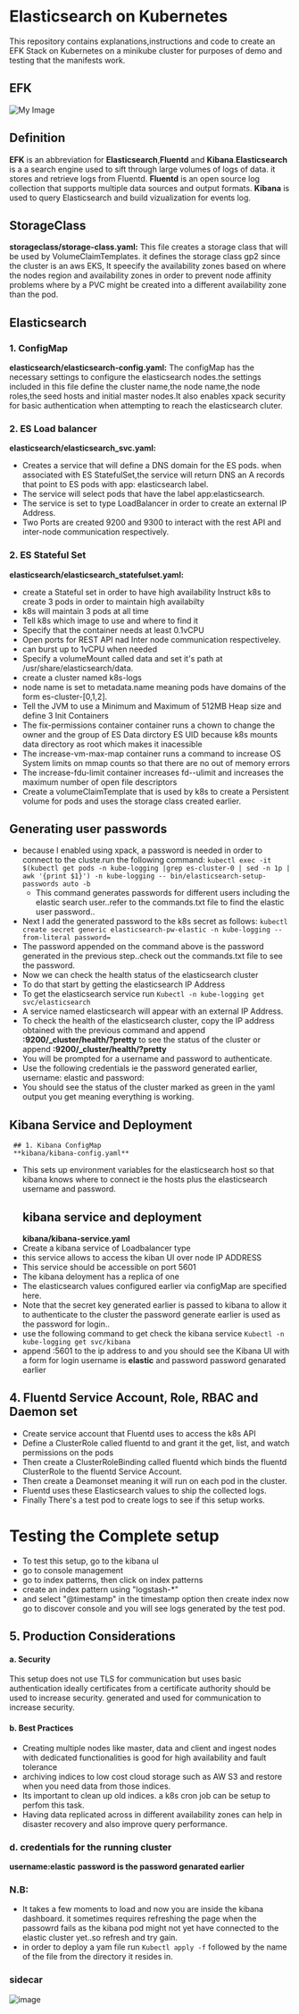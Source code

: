 # Elasticsearch on Kubernetes

This repository contains explanations,instructions and code to create an EFK Stack on Kubernetes on a minikube cluster for
purposes of demo and testing that the manifests work.
## EFK
![My Image](EFK.jpg)
## Definition
 **EFK** is an abbreviation for **Elasticsearch**,**Fluentd** and **Kibana**.**Elasticsearch** is a a search engine used to sift
 through large volumes of logs of data. it stores and retrieve logs from Fluentd.
 **Fluentd** is an open source log collection that supports multiple
 data sources and output formats. **Kibana** is used to query Elasticsearch and build vizualization for events log.

  ## StorageClass
 **storageclass/storage-class.yaml:**
 This file creates a storage class that will be used
 by VolumeClaimTemplates. it defines the storage class
 gp2 since the cluster is an aws EKS, It speecify the
 availability zones based on where the nodes region
 and availability zones in order to prevent node affinity
 problems where by a PVC might be created into a different
 availability zone than the pod.
 ## Elasticsearch

  ### 1. ConfigMap 
  **elasticsearch/elasticsearch-config.yaml:**
  The configMap has the necessary settings to configure the elasticsearch nodes.the settings included in this file define the cluster name,the node name,the node roles,the seed hosts and initial master nodes.It also enables xpack security for basic authentication when attempting to reach the elasticsearch cluter.
  ### 2. ES Load balancer 
  **elasticsearch/elasticsearch_svc.yaml:**
  * Creates a service that will define a DNS domain for the ES pods.
    when associated with ES StatefulSet,the service will return DNS an A records that point to ES pods with app: elasticsearch label.
  * The service will select pods that have the label app:elasticsearch.
  * The service is set to type LoadBalancer in order to create an external IP Address.
  * Two Ports are created 9200 and 9300 to interact with the
   rest API and inter-node communication respectively.
 
  ### 2. ES Stateful Set 
  **elasticsearch/elasticsearch_statefulset.yaml:**
  * create a Stateful set in order to have high availability 
    Instruct k8s to create 3 pods in order to maintain high availabilty
  * k8s will maintain 3 pods at all time 
  * Tell k8s which image to use and where to find it
  * Specify that the container needs at least 0.1vCPU
  * Open ports for REST API nad Inter node
     communication respectiveley.
  * can burst up to 1vCPU when needed
  * Specify a volumeMount called data and set it's path
     at /usr/share/elasticsearch/data.
  * create a cluster named k8s-logs
  * node name is set to metadata.name
     meaning pods have domains of the form 
     es-cluster-[0,1,2].
  * Tell the JVM to use a Minimum and Maximum of 512MB Heap size
     and define 3 Init Containers
  * The fix-permissions container container runs a chown to change   the owner and the group of ES Data dirctory ES UID
  because k8s mounts data directory as root which makes it inacessible
  * The increase-vm-max-map container
    runs a command to increase
    OS System limits on mmap counts 
    so that there are no out of memory errors
  * The increase-fdu-limit container
    increases fd--ulimit
    and increases the maximum number of
    open file descriptors
  * Create a volumeClaimTemplate
    that is used by k8s to create a 
    Persistent volume for pods and uses the storage class
    created earlier.
  ## Generating user passwords
  * because I enabled using xpack, a password is needed in order to connect to the cluste.run the following command:
    ```kubectl exec -it $(kubectl get pods -n kube-logging |grep es-cluster-0 | sed -n 1p | awk '{print $1}') -n kube-logging -- bin/elasticsearch-setup-passwords auto -b ```
    * This command generates passwords for different users including the elastic search user..refer to the commands.txt file to find the elastic user password.. 
  * Next  I add the generated password to the k8s secret as follows:
  ```kubectl create secret generic elasticsearch-pw-elastic -n kube-logging --from-literal password=```
  * The password appended on the command above is the password generated in the previous step..check out the commands.txt file to see the password.
  * Now we can check the health status of the elasticsearch cluster
  * To do that start by getting the elasticsearch IP Address
   * To get the elasticsearch service run ```Kubectl -n kube-logging get svc/elasticsearch```
  * A service named elasticsearch will appear with an external IP Address.
  * To check the health of the elasticsearch cluster, copy the IP address obtained with the previous command and append **:9200/_cluster/health/?pretty** to see the status of the cluster
  or append **:9200/_cluster/health/?pretty** 
  * You will be prompted for a username and password to authenticate.
  * Use the following credentials ie the password generated earlier, username: elastic and password:
  * You should see the status of the cluster marked as green in the yaml output you get meaning everything is working.
  ## Kibana Service and Deployment
     ## 1. Kibana ConfigMap
     **kibana/kibana-config.yaml**
  * This sets up environment variables for the elasticsearch
    host so that kibana knows where to connect ie the hosts 
    plus the elasticsearch username and password.
    ## kibana service and deployment
    **kibana/kibana-service.yaml**
  * Create a kibana service of Loadbalancer type
  * this service allows to access
    the kiban UI over node IP ADDRESS
  * This service should be accessible on port 5601
  * The kibana deloyment has a replica of one 
  * The elasticsearch values configured earlier via configMap
     are specified here.
  * Note that the secret key generated earlier is passed
    to kibana to allow it to authenticate to the cluster
    the password generate earlier is used as the password
    for login..
  * use the following command to get check the kibana service
    ```Kubectl -n kube-logging get svc/kibana```
  * append :5601 to the ip address to and you should
    see the Kibana UI with a form for login
    username is **elastic** and password password genarated earlier
  
 

## 4. Fluentd Service Account, Role, RBAC and Daemon set
   * Create service account that Fluentd 
     uses to access the k8s API
   * Define a ClusterRole called fluentd to and grant it the get,     list, and watch permissions on the pods
   * Then create a ClusterRoleBinding called fluentd which binds the fluentd ClusterRole to the fluentd Service Account.
   * Then create a Deamonset meaning it will run on each pod 
   in the cluster.
   * Fluentd uses these Elasticsearch values to ship the collected logs.
   * Finally There's a test pod to create logs
   to see if this setup works.
   # Testing the Complete setup
   * To test this setup, go to the kibana uI
   * go to console management 
   * go to index patterns, then click on index patterns
   * create an index pattern using "logstash-*"
   * and select "@timestamp" in the timestamp option
   then create index now go to discover console
   and you will see logs generated by the test pod.
## 5. Production Considerations
  #### a. Security
  This setup does not use TLS for communication
  but uses basic authentication
  ideally  certificates from a certificate authority
  should be used to increase security.
  generated and used for communication to increase security.
  #### b. Best Practices
  * Creating multiple nodes like master, data and client and ingest nodes with dedicated functionalities is good for high availability and fault tolerance
  * archiving indices to low cost cloud storage such as AW S3 and restore when you need data from those indices.
  * Its important to clean up old indices. a k8s cron job 
  can be setup to perfom this task.
  * Having data replicated across in different availability zones can help in disaster recovery and also improve query performance.
  ### d. credentials for the running cluster
  **username:elastic**
  **password is the password genarated earlier**
  ### N.B:
  
  * It takes a few moments to load and now you are inside the
    kibana dashboard. it sometimes requires refreshing the page
    when the passowrd fails as the kibana pod might not yet have
    connected to the elastic cluster yet..so refresh and try gain.
  * in order to deploy a yam file run ``` Kubectl apply -f ``` followed by the name of the file from the directory it resides in.
 ### sidecar
 ![image](https://github.com/ajin009/EFK-K8S-Sidecar/assets/105640840/a7dad79c-0ebc-43b6-9027-196db393d753)
 




